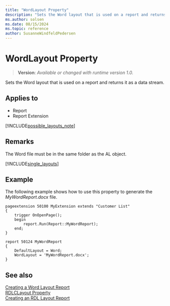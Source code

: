 ```yaml
---
title: "WordLayout Property"
description: "Sets the Word layout that is used on a report and returns it as a data stream."
ms.author: solsen
ms.date: 08/15/2024
ms.topic: reference
author: SusanneWindfeldPedersen
---
```

[//]: # (START>DO_NOT_EDIT)
[//]: # (IMPORTANT:Do not edit any of the content between here and the END>DO_NOT_EDIT.)
[//]: # (Any modifications should be made in the .xml files in the ModernDev repo.)
# WordLayout Property
> **Version**: _Available or changed with runtime version 1.0._

Sets the Word layout that is used on a report and returns it as a data stream.

## Applies to
-   Report
-   Report Extension

[//]: # (IMPORTANT: END>DO_NOT_EDIT)


[!INCLUDE[possible_layouts_note](../includes/include-possible-layouts-note.md)]

## Remarks

The Word file must be in the same folder as the AL object.

[!INCLUDE[single_layouts](../includes/include-single-layout-obsolete.md)]

## Example

The following example shows how to use this property to generate the *MyWordReport.docx* file.

```AL
pageextension 50100 MyExtension extends "Customer List"
{
    trigger OnOpenPage();
    begin
        report.Run(Report::MyWordReport);
    end;
}

report 50124 MyWordReport
{
    DefaultLayout = Word;
    WordLayout = 'MyWordReport.docx';
}
```

## See also

[Creating a Word Layout Report](../devenv-howto-report-layout.md)  
[RDLCLayout Property](devenv-rdlclayout-property.md)  
[Creating an RDL Layout Report](../devenv-howto-rdl-report-layout.md)  